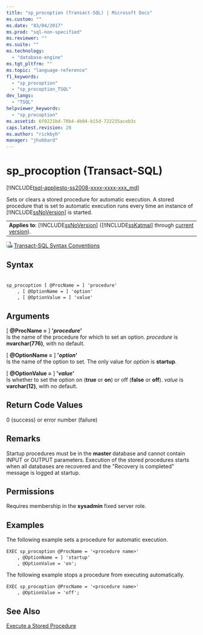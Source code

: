 ```yaml
---
title: "sp_procoption (Transact-SQL) | Microsoft Docs"
ms.custom: ""
ms.date: "03/04/2017"
ms.prod: "sql-non-specified"
ms.reviewer: ""
ms.suite: ""
ms.technology: 
  - "database-engine"
ms.tgt_pltfrm: ""
ms.topic: "language-reference"
f1_keywords: 
  - "sp_procoption"
  - "sp_procoption_TSQL"
dev_langs: 
  - "TSQL"
helpviewer_keywords: 
  - "sp_procoption"
ms.assetid: 6f0221bd-70b4-4b04-b15d-722235aceb3c
caps.latest.revision: 28
ms.author: "rickbyh"
manager: "jhubbard"
---
```

# sp_procoption (Transact-SQL)
[!INCLUDE[tsql-appliesto-ss2008-xxxx-xxxx-xxx_md](../../../a9retired/includes/tsql-appliesto-ss2008-xxxx-xxxx-xxx-md.md)]

  Sets or clears a stored procedure for automatic execution. A stored procedure that is set to automatic execution runs every time an instance of [!INCLUDE[ssNoVersion](../../../a9notintoc/includes/ssnoversion-md.md)] is started.  
  
||  
|-|  
|**Applies to**: [!INCLUDE[ssNoVersion](../../../a9notintoc/includes/ssnoversion-md.md)] ([!INCLUDE[ssKatmai](../../../a9notintoc/includes/sskatmai-md.md)] through [current version](http://go.microsoft.com/fwlink/p/?LinkId=299658)).|  
  
 ![Topic link icon](../../../a9notintoc/media/topic-link.gif "Topic link icon") [Transact-SQL Syntax Conventions](../../../t-sql/language-elements/transact-sql-syntax-conventions-transact-sql.md)  
  
## Syntax  
  
```  
  
sp_procoption [ @ProcName = ] 'procedure'   
    , [ @OptionName = ] 'option'   
    , [ @OptionValue = ] 'value'   
```  
  
## Arguments  
 [ **@ProcName =** ] **'***procedure***'**  
 Is the name of the procedure for which to set an option. *procedure* is **nvarchar(776)**, with no default.  
  
 [ **@OptionName =** ] **'***option***'**  
 Is the name of the option to set. The only value for *option* is **startup**.  
  
 [ **@OptionValue =** ] **'***value***'**  
 Is whether to set the option on (**true** or **on**) or off (**false** or **off**). *value* is **varchar(12)**, with no default.  
  
## Return Code Values  
 0 (success) or error number (failure)  
  
## Remarks  
 Startup procedures must be in the **master** database and cannot contain INPUT or OUTPUT parameters. Execution of the stored procedures starts when all databases are recovered and the "Recovery is completed" message is logged at startup.  
  
## Permissions  
 Requires membership in the **sysadmin** fixed server role.  
  
## Examples  
 The following example sets a procedure for automatic execution.  
  
```  
EXEC sp_procoption @ProcName = '<procedure name>'   
    , @OptionName = ] 'startup'   
    , @OptionValue = 'on';   
```  
  
 The following example stops a procedure from executing automatically.  
  
```  
EXEC sp_procoption @ProcName = '<procedure name>'   
    , @OptionValue = 'off';   
```  
  
## See Also  
 [Execute a Stored Procedure](../../../relational-databases/reference/stored-procedures/execute-a-stored-procedure.md)  
  
  